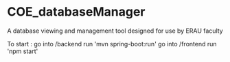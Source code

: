 # COE_databaseManager
A database viewing and management tool designed for use by ERAU faculty

To start :
go into /backend
run 'mvn spring-boot:run'
go into /frontend
run 'npm start'